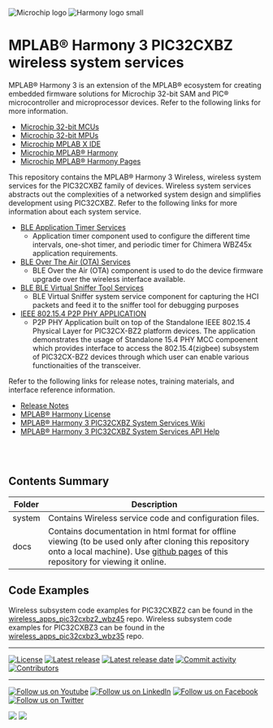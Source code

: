 ﻿![Microchip logo](https://raw.githubusercontent.com/wiki/Microchip-MPLAB-Harmony/Microchip-MPLAB-Harmony.github.io/images/microchip_logo.png)
![Harmony logo small](https://raw.githubusercontent.com/wiki/Microchip-MPLAB-Harmony/Microchip-MPLAB-Harmony.github.io/images/microchip_mplab_harmony_logo_small.png)

# MPLAB® Harmony 3 PIC32CXBZ wireless system services

MPLAB® Harmony 3 is an extension of the MPLAB® ecosystem for creating
embedded firmware solutions for Microchip 32-bit SAM and PIC® microcontroller
and microprocessor devices.  Refer to the following links for more information.

- [Microchip 32-bit MCUs](https://www.microchip.com/design-centers/32-bit)
- [Microchip 32-bit MPUs](https://www.microchip.com/design-centers/32-bit-mpus)
- [Microchip MPLAB X IDE](https://www.microchip.com/mplab/mplab-x-ide)
- [Microchip MPLAB® Harmony](https://www.microchip.com/mplab/mplab-harmony)
- [Microchip MPLAB® Harmony Pages](https://microchip-mplab-harmony.github.io/)

This repository contains the MPLAB® Harmony 3 Wireless, wireless system services for the PIC32CXBZ family of devices. Wireless system services abstracts out the complexities of a networked system design and simplifies development using PIC32CXBZ. Refer to the following links for more information about each system service.

* [BLE Application Timer Services](https://onlinedocs.microchip.com/pr/GUID-A5330D3A-9F51-4A26-B71D-8503A493DF9C-en-US-1/index.html?GUID-E1A30ECC-1212-4B25-AE72-7EAF982C6D50)
  - Application timer component used to configure the different time intervals, one-shot timer, and periodic timer for Chimera WBZ45x application requirements.
* [BLE Over The Air (OTA) Services](https://onlinedocs.microchip.com/pr/GUID-A5330D3A-9F51-4A26-B71D-8503A493DF9C-en-US-1/index.html?GUID-E1A30ECC-1212-4B25-AE72-7EAF982C6D50)
  - BLE Over the Air (OTA) component is used to do the device firmware upgrade over the wireless interface available.
* [BLE BLE Virtual Sniffer Tool Services](https://onlinedocs.microchip.com/pr/GUID-A5330D3A-9F51-4A26-B71D-8503A493DF9C-en-US-1/index.html?GUID-E1A30ECC-1212-4B25-AE72-7EAF982C6D50)
  - BLE Virtual Sniffer system service component for capturing the HCI packets and feed it to the sniffer tool for debugging purposes
* [IEEE 802.15.4 P2P PHY APPLICATION](https://onlinedocs.microchip.com/pr/GUID-A5330D3A-9F51-4A26-B71D-8503A493DF9C-en-US-2/index.html?GUID-7663617B-0DD1-45FA-86B5-EB0778A5A424)
  - P2P PHY Application built on top of the Standalone IEEE 802.15.4 Physical Layer for PIC32CX-BZ2 platform devices. The application demonstrates the usage of Standalone 15.4 PHY MCC compoenent which provides interface to access the 802.15.4(zigbee) subsystem of PIC32CX-BZ2 devices through which user can enable various functionaities of the transceiver.

Refer to the following links for release notes, training materials, and interface reference information.

- [Release Notes](./release_notes.md)
- [MPLAB® Harmony License](mplab_harmony_license.md)
- [MPLAB® Harmony 3 PIC32CXBZ System Services Wiki](https://github.com/Microchip-MPLAB-Harmony/wireless_system_pic32cxbz_wbz/wiki)
- [MPLAB® Harmony 3 PIC32CXBZ System Services API Help](https://microchip-mplab-harmony.github.io/wireless_system_pic32cxbz_wbz)

<br />
<br />

## Contents Summary

| Folder     | Description                             |
| ---        | ---                                     |
| system       | Contains Wireless service code and configuration files. |
| docs       | Contains documentation in html format for offline viewing (to be used only after cloning this repository onto a local machine). Use [github pages](https://microchip-mplab-harmony.github.io/wireless_system_pic32cxbz_wbz/) of this repository for viewing it online. |

## Code Examples

Wireless subsystem code examples for PIC32CXBZ2 can be found in the [wireless_apps_pic32cxbz2_wbz45](https://github.com/Microchip-MPLAB-Harmony/wireless_apps_pic32cxbz2_wbz45) repo.
Wireless subsystem code examples for PIC32CXBZ3 can be found in the [wireless_apps_pic32cxbz3_wbz35](https://github.com/Microchip-MPLAB-Harmony/wireless_apps_pic32cxbz3_wbz35) repo.


____

[![License](https://img.shields.io/badge/license-Harmony%20license-orange.svg)](https://github.com/Microchip-MPLAB-Harmony/wireless_system_pic32mzw1_wfi32e01/blob/master/mplab_harmony_license.md)
[![Latest release](https://img.shields.io/github/release/Microchip-MPLAB-Harmony/wireless_system_pic32cxbz_wbz.svg)](https://github.com/Microchip-MPLAB-Harmony/wireless_system_pic32cxbz_wbz/releases/latest)
[![Latest release date](https://img.shields.io/github/release-date/Microchip-MPLAB-Harmony/wireless_system_pic32cxbz_wbz.svg)](https://github.com/Microchip-MPLAB-Harmony/wireless_system_pic32cxbz_wbz/releases/latest)
[![Commit activity](https://img.shields.io/github/commit-activity/y/Microchip-MPLAB-Harmony/wireless_system_pic32cxbz_wbz.svg)](https://github.com/Microchip-MPLAB-Harmony/wireless_system_pic32cxbz_wbz/graphs/commit-activity)
[![Contributors](https://img.shields.io/github/contributors-anon/Microchip-MPLAB-Harmony/wireless_system_pic32cxbz_wbz.svg)]()

____

[![Follow us on Youtube](https://img.shields.io/badge/Youtube-Follow%20us%20on%20Youtube-red.svg)](https://www.youtube.com/user/MicrochipTechnology)
[![Follow us on LinkedIn](https://img.shields.io/badge/LinkedIn-Follow%20us%20on%20LinkedIn-blue.svg)](https://www.linkedin.com/company/microchip-technology)
[![Follow us on Facebook](https://img.shields.io/badge/Facebook-Follow%20us%20on%20Facebook-blue.svg)](https://www.facebook.com/microchiptechnology/)
[![Follow us on Twitter](https://img.shields.io/twitter/follow/MicrochipTech.svg?style=social)](https://twitter.com/MicrochipTech)

[![](https://img.shields.io/github/stars/Microchip-MPLAB-Harmony/wireless_system_pic32cxbz_wbz.svg?style=social)]()
[![](https://img.shields.io/github/watchers/Microchip-MPLAB-Harmony/wireless_system_pic32cxbz_wbz.svg?style=social)]()
